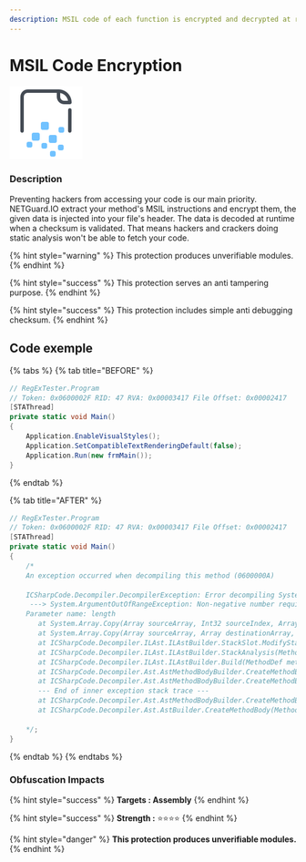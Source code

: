 ```yaml
---
description: MSIL code of each function is encrypted and decrypted at runtime.
---
```


# MSIL Code Encryption

![](../.gitbook/assets/msilencryption.png)

### Description <a id="description"></a>

Preventing hackers from accessing your code is our main priority. NETGuard.IO extract your method's MSIL instructions and encrypt them, the given data is injected into your file's header. The data is decoded at runtime when a checksum is validated. That means hackers and crackers doing static analysis won't be able to fetch your code.

{% hint style="warning" %}
This protection produces unverifiable modules.
{% endhint %}

{% hint style="success" %}
This protection serves an anti tampering purpose.
{% endhint %}

{% hint style="success" %}
This protection includes simple anti debugging checksum.
{% endhint %}

## Code exemple

{% tabs %}
{% tab title="BEFORE" %}
```csharp
// RegExTester.Program
// Token: 0x0600002F RID: 47 RVA: 0x00003417 File Offset: 0x00002417
[STAThread]
private static void Main()
{
    Application.EnableVisualStyles();
    Application.SetCompatibleTextRenderingDefault(false);
    Application.Run(new frmMain());
}
```
{% endtab %}

{% tab title="AFTER" %}
```csharp
// RegExTester.Program
// Token: 0x0600002F RID: 47 RVA: 0x00003417 File Offset: 0x00002417
[STAThread]
private static void Main()
{
    /*
    An exception occurred when decompiling this method (0600000A)

    ICSharpCode.Decompiler.DecompilerException: Error decompiling System.Void _test.Program::.ctor()
     ---> System.ArgumentOutOfRangeException: Non-negative number required.
    Parameter name: length
       at System.Array.Copy(Array sourceArray, Int32 sourceIndex, Array destinationArray, Int32 destinationIndex, Int32 length, Boolean reliable)
       at System.Array.Copy(Array sourceArray, Array destinationArray, Int32 length)
       at ICSharpCode.Decompiler.ILAst.ILAstBuilder.StackSlot.ModifyStack(StackSlot[] stack, Int32 popCount, Int32 pushCount, ByteCode pushDefinition) in C:\projects\dnspy\Extensions\ILSpy.Decompiler\ICSharpCode.Decompiler\ICSharpCode.Decompiler\ILAst\ILAstBuilder.cs:line 50
       at ICSharpCode.Decompiler.ILAst.ILAstBuilder.StackAnalysis(MethodDef methodDef) in C:\projects\dnspy\Extensions\ILSpy.Decompiler\ICSharpCode.Decompiler\ICSharpCode.Decompiler\ILAst\ILAstBuilder.cs:line 373
       at ICSharpCode.Decompiler.ILAst.ILAstBuilder.Build(MethodDef methodDef, Boolean optimize, DecompilerContext context) in C:\projects\dnspy\Extensions\ILSpy.Decompiler\ICSharpCode.Decompiler\ICSharpCode.Decompiler\ILAst\ILAstBuilder.cs:line 264
       at ICSharpCode.Decompiler.Ast.AstMethodBodyBuilder.CreateMethodBody(IEnumerable`1 parameters, MethodDebugInfoBuilder& builder) in C:\projects\dnspy\Extensions\ILSpy.Decompiler\ICSharpCode.Decompiler\ICSharpCode.Decompiler\Ast\AstMethodBodyBuilder.cs:line 105
       at ICSharpCode.Decompiler.Ast.AstMethodBodyBuilder.CreateMethodBody(MethodDef methodDef, DecompilerContext context, IEnumerable`1 parameters, Boolean valueParameterIsKeyword, StringBuilder sb, MethodDebugInfoBuilder& stmtsBuilder) in C:\projects\dnspy\Extensions\ILSpy.Decompiler\ICSharpCode.Decompiler\ICSharpCode.Decompiler\Ast\AstMethodBodyBuilder.cs:line 83
       --- End of inner exception stack trace ---
       at ICSharpCode.Decompiler.Ast.AstMethodBodyBuilder.CreateMethodBody(MethodDef methodDef, DecompilerContext context, IEnumerable`1 parameters, Boolean valueParameterIsKeyword, StringBuilder sb, MethodDebugInfoBuilder& stmtsBuilder) in C:\projects\dnspy\Extensions\ILSpy.Decompiler\ICSharpCode.Decompiler\ICSharpCode.Decompiler\Ast\AstMethodBodyBuilder.cs:line 87
       at ICSharpCode.Decompiler.Ast.AstBuilder.CreateMethodBody(MethodDef method, IEnumerable`1 parameters, Boolean valueParameterIsKeyword, MethodKind methodKind, MethodDebugInfoBuilder& builder) in C:\projects\dnspy\Extensions\ILSpy.Decompiler\ICSharpCode.Decompiler\ICSharpCode.Decompiler\Ast\AstBuilder.cs:line 1358

    */;
}
```
{% endtab %}
{% endtabs %}

### Obfuscation Impacts

{% hint style="success" %}
**Targets : Assembly**
{% endhint %}

{% hint style="success" %}
**Strength :** ⭐⭐⭐⭐
{% endhint %}

{% hint style="danger" %}
**This protection produces unverifiable modules.**
{% endhint %}


